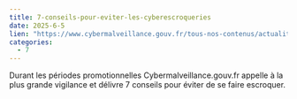 ```yaml
---
title: 7-conseils-pour-eviter-les-cyberescroqueries
date: 2025-6-5
lien: "https://www.cybermalveillance.gouv.fr/tous-nos-contenus/actualites/7-conseils-pour-eviter-les-cyberescroqueries"
categories:
  - 7
---
```


Durant les périodes promotionnelles
Cybermalveillance.gouv.fr appelle à la plus grande vigilance et délivre 7 conseils pour éviter de se faire escroquer.
